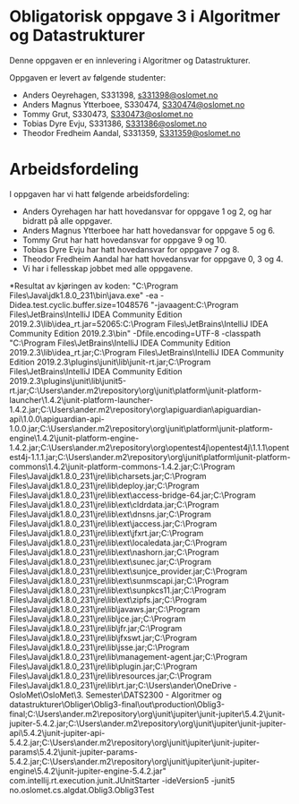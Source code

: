 # Obligatorisk oppgave 3 i Algoritmer og Datastrukturer

Denne oppgaven er en innlevering i Algoritmer og Datastrukturer.

Oppgaven er levert av følgende studenter:
* Anders Oeyrehagen, S331398, s331398@oslomet.no
* Anders Magnus Ytterboee, S330474, S330474@oslomet.no
* Tommy Grut, S330473, S330473@oslomet.no
* Tobias Dyre Evju, S331386, S331386@oslomet.no
* Theodor Fredheim Aandal, S331359, S331359@oslomet.no


# Arbeidsfordeling

I oppgaven har vi hatt følgende arbeidsfordeling:
* Anders Oyrehagen har hatt hovedansvar for oppgave 1 og 2, og har bidratt på alle oppgaver.
* Anders Magnus Ytterboee har hatt hovedansvar for oppgave 5 og 6.
* Tommy Grut har hatt hovedansvar for oppgave 9 og 10.
* Tobias Dyre Evju har hatt hovedansvar for oppgave 7 og 8.
* Theodor Fredheim Aandal har hatt hovedansvar for oppgave 0, 3 og 4.
* Vi har i fellesskap jobbet med alle oppgavene.

*Resultat av kjøringen av koden:
"C:\Program Files\Java\jdk1.8.0_231\bin\java.exe" -ea -Didea.test.cyclic.buffer.size=1048576 "-javaagent:C:\Program Files\JetBrains\IntelliJ IDEA Community Edition 2019.2.3\lib\idea_rt.jar=52065:C:\Program Files\JetBrains\IntelliJ IDEA Community Edition 2019.2.3\bin" -Dfile.encoding=UTF-8 -classpath "C:\Program Files\JetBrains\IntelliJ IDEA Community Edition 2019.2.3\lib\idea_rt.jar;C:\Program Files\JetBrains\IntelliJ IDEA Community Edition 2019.2.3\plugins\junit\lib\junit-rt.jar;C:\Program Files\JetBrains\IntelliJ IDEA Community Edition 2019.2.3\plugins\junit\lib\junit5-rt.jar;C:\Users\ander\.m2\repository\org\junit\platform\junit-platform-launcher\1.4.2\junit-platform-launcher-1.4.2.jar;C:\Users\ander\.m2\repository\org\apiguardian\apiguardian-api\1.0.0\apiguardian-api-1.0.0.jar;C:\Users\ander\.m2\repository\org\junit\platform\junit-platform-engine\1.4.2\junit-platform-engine-1.4.2.jar;C:\Users\ander\.m2\repository\org\opentest4j\opentest4j\1.1.1\opentest4j-1.1.1.jar;C:\Users\ander\.m2\repository\org\junit\platform\junit-platform-commons\1.4.2\junit-platform-commons-1.4.2.jar;C:\Program Files\Java\jdk1.8.0_231\jre\lib\charsets.jar;C:\Program Files\Java\jdk1.8.0_231\jre\lib\deploy.jar;C:\Program Files\Java\jdk1.8.0_231\jre\lib\ext\access-bridge-64.jar;C:\Program Files\Java\jdk1.8.0_231\jre\lib\ext\cldrdata.jar;C:\Program Files\Java\jdk1.8.0_231\jre\lib\ext\dnsns.jar;C:\Program Files\Java\jdk1.8.0_231\jre\lib\ext\jaccess.jar;C:\Program Files\Java\jdk1.8.0_231\jre\lib\ext\jfxrt.jar;C:\Program Files\Java\jdk1.8.0_231\jre\lib\ext\localedata.jar;C:\Program Files\Java\jdk1.8.0_231\jre\lib\ext\nashorn.jar;C:\Program Files\Java\jdk1.8.0_231\jre\lib\ext\sunec.jar;C:\Program Files\Java\jdk1.8.0_231\jre\lib\ext\sunjce_provider.jar;C:\Program Files\Java\jdk1.8.0_231\jre\lib\ext\sunmscapi.jar;C:\Program Files\Java\jdk1.8.0_231\jre\lib\ext\sunpkcs11.jar;C:\Program Files\Java\jdk1.8.0_231\jre\lib\ext\zipfs.jar;C:\Program Files\Java\jdk1.8.0_231\jre\lib\javaws.jar;C:\Program Files\Java\jdk1.8.0_231\jre\lib\jce.jar;C:\Program Files\Java\jdk1.8.0_231\jre\lib\jfr.jar;C:\Program Files\Java\jdk1.8.0_231\jre\lib\jfxswt.jar;C:\Program Files\Java\jdk1.8.0_231\jre\lib\jsse.jar;C:\Program Files\Java\jdk1.8.0_231\jre\lib\management-agent.jar;C:\Program Files\Java\jdk1.8.0_231\jre\lib\plugin.jar;C:\Program Files\Java\jdk1.8.0_231\jre\lib\resources.jar;C:\Program Files\Java\jdk1.8.0_231\jre\lib\rt.jar;C:\Users\ander\OneDrive - OsloMet\OsloMet\3. Semester\DATS2300 - Algoritmer og datastrukturer\Obliger\Oblig3-final\out\production\Oblig3-final;C:\Users\ander\.m2\repository\org\junit\jupiter\junit-jupiter\5.4.2\junit-jupiter-5.4.2.jar;C:\Users\ander\.m2\repository\org\junit\jupiter\junit-jupiter-api\5.4.2\junit-jupiter-api-5.4.2.jar;C:\Users\ander\.m2\repository\org\junit\jupiter\junit-jupiter-params\5.4.2\junit-jupiter-params-5.4.2.jar;C:\Users\ander\.m2\repository\org\junit\jupiter\junit-jupiter-engine\5.4.2\junit-jupiter-engine-5.4.2.jar" com.intellij.rt.execution.junit.JUnitStarter -ideVersion5 -junit5 no.oslomet.cs.algdat.Oblig3.Oblig3Test













